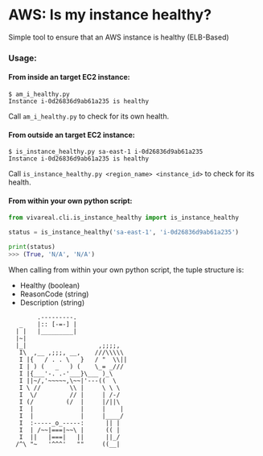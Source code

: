 # AWS: Is my instance healthy?

Simple tool to ensure that an AWS instance is healthy (ELB-Based)

### Usage:

#### From inside an target EC2 instance:
```commandline
$ am_i_healthy.py
Instance i-0d26836d9ab61a235 is healthy
```
Call `am_i_healthy.py` to check for its own health.

#### From outside an target EC2 instance:
```commandline
$ is_instance_healthy.py sa-east-1 i-0d26836d9ab61a235
Instance i-0d26836d9ab61a235 is healthy
```
Call `is_instance_healthy.py <region_name> <instance_id>` to check for its health.


#### From within your own python script:
```python
from vivareal.cli.is_instance_healthy import is_instance_healthy

status = is_instance_healthy('sa-east-1', 'i-0d26836d9ab61a235')

print(status)
>>> (True, 'N/A', 'N/A')
```
When calling from within your own python script, the tuple structure is:
 * Healthy (boolean)
 * ReasonCode (string)
 * Description (string)



```text
        .---------.
   _    |:: [-=-] |
  | |   |_________|
  |~|
  |_|                    ,;;;;,
   I\  ,__ ,;;;, __,    ///\\\\\
   I |{   / . . \   }   / "  \\||
   I | ) (   _   ) (    \_= _///
   I |{___'-. .-'___}\___ )_\
   I ||~/,'~~~~~,\~~|'---((  \
   I \ //        \\ |     \ \ \
   I  \/         // |     | /-/
   I (/         (/  |     |/||\
   I  |             |     |    |
   I  |             |     |____/
   I  :-----_o_-----:      || |
   I  | /~~|===|~~\ |      (( |
   I  ||   |===|   ||      ||_/
  /^\ "~   '^^^'   ""     ((__|
```
